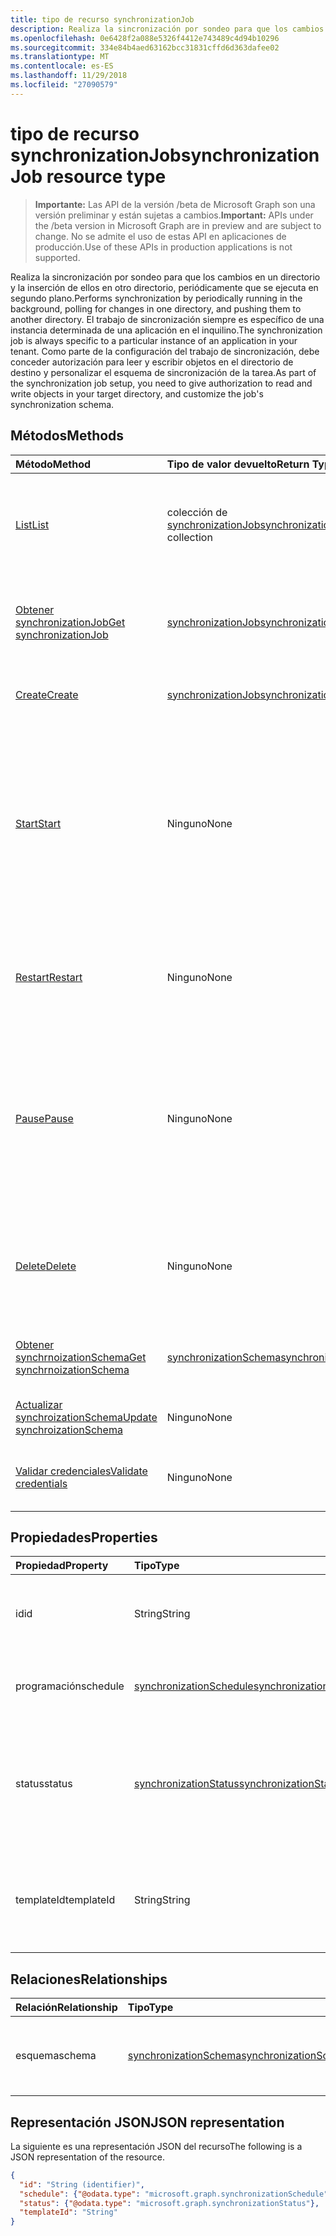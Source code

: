 ```yaml
---
title: tipo de recurso synchronizationJob
description: Realiza la sincronización por sondeo para que los cambios en un directorio y la inserción de ellos en otro directorio, periódicamente que se ejecuta en segundo plano. El trabajo de sincronización siempre es específico de una instancia determinada de una aplicación en el inquilino. Como parte de la configuración del trabajo de sincronización, debe conceder autorización para leer y escribir objetos en el directorio de destino y personalizar el esquema de sincronización de la tarea.
ms.openlocfilehash: 0e6428f2a088e5326f4412e743489c4d94b10296
ms.sourcegitcommit: 334e84b4aed63162bcc31831cffd6d363dafee02
ms.translationtype: MT
ms.contentlocale: es-ES
ms.lasthandoff: 11/29/2018
ms.locfileid: "27090579"
---
```

# <a name="synchronizationjob-resource-type"></a><span data-ttu-id="7d33c-105">tipo de recurso synchronizationJob</span><span class="sxs-lookup"><span data-stu-id="7d33c-105">synchronizationJob resource type</span></span>

> <span data-ttu-id="7d33c-106">**Importante:** Las API de la versión /beta de Microsoft Graph son una versión preliminar y están sujetas a cambios.</span><span class="sxs-lookup"><span data-stu-id="7d33c-106">**Important:** APIs under the /beta version in Microsoft Graph are in preview and are subject to change.</span></span> <span data-ttu-id="7d33c-107">No se admite el uso de estas API en aplicaciones de producción.</span><span class="sxs-lookup"><span data-stu-id="7d33c-107">Use of these APIs in production applications is not supported.</span></span>

<span data-ttu-id="7d33c-108">Realiza la sincronización por sondeo para que los cambios en un directorio y la inserción de ellos en otro directorio, periódicamente que se ejecuta en segundo plano.</span><span class="sxs-lookup"><span data-stu-id="7d33c-108">Performs synchronization by periodically running in the background, polling for changes in one directory, and pushing them to another directory.</span></span> <span data-ttu-id="7d33c-109">El trabajo de sincronización siempre es específico de una instancia determinada de una aplicación en el inquilino.</span><span class="sxs-lookup"><span data-stu-id="7d33c-109">The synchronization job is always specific to a particular instance of an application in your tenant.</span></span> <span data-ttu-id="7d33c-110">Como parte de la configuración del trabajo de sincronización, debe conceder autorización para leer y escribir objetos en el directorio de destino y personalizar el esquema de sincronización de la tarea.</span><span class="sxs-lookup"><span data-stu-id="7d33c-110">As part of the synchronization job setup, you need to give authorization to read and write objects in your target directory, and customize the job's synchronization schema.</span></span>

## <a name="methods"></a><span data-ttu-id="7d33c-111">Métodos</span><span class="sxs-lookup"><span data-stu-id="7d33c-111">Methods</span></span>

| <span data-ttu-id="7d33c-112">Método</span><span class="sxs-lookup"><span data-stu-id="7d33c-112">Method</span></span>        | <span data-ttu-id="7d33c-113">Tipo de valor devuelto</span><span class="sxs-lookup"><span data-stu-id="7d33c-113">Return Type</span></span>               | <span data-ttu-id="7d33c-114">Descripción</span><span class="sxs-lookup"><span data-stu-id="7d33c-114">Description</span></span>                  |
|:--------------|:--------------------------|:-----------------------------|
|[<span data-ttu-id="7d33c-115">List</span><span class="sxs-lookup"><span data-stu-id="7d33c-115">List</span></span>](../api/synchronization-synchronizationjob-list.md)             |<span data-ttu-id="7d33c-116">colección de [synchronizationJob](synchronization-synchronizationjob.md)</span><span class="sxs-lookup"><span data-stu-id="7d33c-116">[synchronizationJob](synchronization-synchronizationjob.md) collection</span></span>  |<span data-ttu-id="7d33c-117">Lista de trabajos existentes para una instancia de aplicación determinada (entidad de seguridad de servicio).</span><span class="sxs-lookup"><span data-stu-id="7d33c-117">List existing jobs for a given application instance (service principal).</span></span>|
|[<span data-ttu-id="7d33c-118">Obtener synchronizationJob</span><span class="sxs-lookup"><span data-stu-id="7d33c-118">Get synchronizationJob</span></span>](../api/synchronization-synchronizationjob-get.md) | [<span data-ttu-id="7d33c-119">synchronizationJob</span><span class="sxs-lookup"><span data-stu-id="7d33c-119">synchronizationJob</span></span>](synchronization-synchronizationjob.md) |<span data-ttu-id="7d33c-120">Leer las propiedades y relaciones de un objeto synchronizationJob.</span><span class="sxs-lookup"><span data-stu-id="7d33c-120">Read properties and relationships of a synchronizationJob object.</span></span>|
|[<span data-ttu-id="7d33c-121">Create</span><span class="sxs-lookup"><span data-stu-id="7d33c-121">Create</span></span>](../api/synchronization-synchronizationjob-post.md)         |[<span data-ttu-id="7d33c-122">synchronizationJob</span><span class="sxs-lookup"><span data-stu-id="7d33c-122">synchronizationJob</span></span>](synchronization-synchronizationjob.md)   |<span data-ttu-id="7d33c-123">Crear nuevo trabajo de una aplicación determinada.</span><span class="sxs-lookup"><span data-stu-id="7d33c-123">Create new job for a given application.</span></span>|
|[<span data-ttu-id="7d33c-124">Start</span><span class="sxs-lookup"><span data-stu-id="7d33c-124">Start</span></span>](../api/synchronization-synchronizationjob-start.md)          |<span data-ttu-id="7d33c-125">Ninguno</span><span class="sxs-lookup"><span data-stu-id="7d33c-125">None</span></span>   |<span data-ttu-id="7d33c-126">Iniciar la sincronización.</span><span class="sxs-lookup"><span data-stu-id="7d33c-126">Start synchronization.</span></span> <span data-ttu-id="7d33c-127">Si el trabajo está en un estado en pausa, continúa desde el punto donde se ha pausado el trabajo.</span><span class="sxs-lookup"><span data-stu-id="7d33c-127">If the job is in a paused state, it continues from the point where the job was paused.</span></span> <span data-ttu-id="7d33c-128">Si el trabajo está en cuarentena, se borra el estado de la cuarentena.</span><span class="sxs-lookup"><span data-stu-id="7d33c-128">If the job is in quarantine, the quarantine status is cleared.</span></span>|
|[<span data-ttu-id="7d33c-129">Restart</span><span class="sxs-lookup"><span data-stu-id="7d33c-129">Restart</span></span>](../api/synchronization-synchronizationjob-restart.md)      |<span data-ttu-id="7d33c-130">Ninguno</span><span class="sxs-lookup"><span data-stu-id="7d33c-130">None</span></span>   |<span data-ttu-id="7d33c-131">Forzar el trabajo para empezar de nuevo y volver a procesar todos los objetos en el directorio.</span><span class="sxs-lookup"><span data-stu-id="7d33c-131">Force the job to start over and re-process all the objects in the directory.</span></span>|
|[<span data-ttu-id="7d33c-132">Pause</span><span class="sxs-lookup"><span data-stu-id="7d33c-132">Pause</span></span>](../api/synchronization-synchronizationjob-pause.md)          |<span data-ttu-id="7d33c-133">Ninguno</span><span class="sxs-lookup"><span data-stu-id="7d33c-133">None</span></span>   |<span data-ttu-id="7d33c-134">Detener temporalmente la sincronización.</span><span class="sxs-lookup"><span data-stu-id="7d33c-134">Temporarily stop synchronization.</span></span> <span data-ttu-id="7d33c-135">Se conserva el progreso, incluido el estado de trabajo, y el trabajo continuará desde donde la dejó cuando se realiza una llamada de [Inicio](../api/synchronization-synchronizationjob-start.md) .</span><span class="sxs-lookup"><span data-stu-id="7d33c-135">All the progress, including job state, is persisted, and the job will continue from where it left off when a [Start](../api/synchronization-synchronizationjob-start.md) call is made.</span></span>|
|[<span data-ttu-id="7d33c-136">Delete</span><span class="sxs-lookup"><span data-stu-id="7d33c-136">Delete</span></span>](../api/synchronization-synchronizationjob-delete.md)        |<span data-ttu-id="7d33c-137">Ninguno</span><span class="sxs-lookup"><span data-stu-id="7d33c-137">None</span></span>   |<span data-ttu-id="7d33c-138">Detener la sincronización y eliminar de forma permanente todos los el estado asociado con el trabajo.</span><span class="sxs-lookup"><span data-stu-id="7d33c-138">Stop synchronization, and permanently delete all the state associated with the job.</span></span>|
|[<span data-ttu-id="7d33c-139">Obtener synchrnoizationSchema</span><span class="sxs-lookup"><span data-stu-id="7d33c-139">Get synchrnoizationSchema</span></span>](../api/synchronization-synchronizationschema-get.md)    |[<span data-ttu-id="7d33c-140">synchronizationSchema</span><span class="sxs-lookup"><span data-stu-id="7d33c-140">synchronizationSchema</span></span>](synchronization-synchronizationschema.md)   |<span data-ttu-id="7d33c-141">Recuperar el esquema de sincronización eficaz del trabajo.</span><span class="sxs-lookup"><span data-stu-id="7d33c-141">Retrieve the job's effective synchronization schema.</span></span>|
|[<span data-ttu-id="7d33c-142">Actualizar synchroizationSchema</span><span class="sxs-lookup"><span data-stu-id="7d33c-142">Update synchroizationSchema</span></span>](../api/synchronization-synchronizationschema-update.md)    |<span data-ttu-id="7d33c-143">Ninguno</span><span class="sxs-lookup"><span data-stu-id="7d33c-143">None</span></span>   |<span data-ttu-id="7d33c-144">Actualizar el esquema de sincronización de la tarea.</span><span class="sxs-lookup"><span data-stu-id="7d33c-144">Update the job's synchronization schema.</span></span> |
|[<span data-ttu-id="7d33c-145">Validar credenciales</span><span class="sxs-lookup"><span data-stu-id="7d33c-145">Validate credentials</span></span>](../api/synchronization-synchronizationjob-validatecredentials.md)|<span data-ttu-id="7d33c-146">Ninguno</span><span class="sxs-lookup"><span data-stu-id="7d33c-146">None</span></span>|<span data-ttu-id="7d33c-147">Pruebe las credenciales proporcionadas en el directorio de destino.</span><span class="sxs-lookup"><span data-stu-id="7d33c-147">Test provided credentials against target directory.</span></span>|

## <a name="properties"></a><span data-ttu-id="7d33c-148">Propiedades</span><span class="sxs-lookup"><span data-stu-id="7d33c-148">Properties</span></span>

| <span data-ttu-id="7d33c-149">Propiedad</span><span class="sxs-lookup"><span data-stu-id="7d33c-149">Property</span></span>      | <span data-ttu-id="7d33c-150">Tipo</span><span class="sxs-lookup"><span data-stu-id="7d33c-150">Type</span></span>      | <span data-ttu-id="7d33c-151">Descripción</span><span class="sxs-lookup"><span data-stu-id="7d33c-151">Description</span></span>    |
|:--------------|:----------|:---------------|
|<span data-ttu-id="7d33c-152">id</span><span class="sxs-lookup"><span data-stu-id="7d33c-152">id</span></span>             |<span data-ttu-id="7d33c-153">String</span><span class="sxs-lookup"><span data-stu-id="7d33c-153">String</span></span>                     |<span data-ttu-id="7d33c-154">Identificador de trabajo de sincronización únicas.</span><span class="sxs-lookup"><span data-stu-id="7d33c-154">Unique synchronization job identifier.</span></span> <span data-ttu-id="7d33c-155">Solo lectura.</span><span class="sxs-lookup"><span data-stu-id="7d33c-155">Read-only.</span></span>|
|<span data-ttu-id="7d33c-156">programación</span><span class="sxs-lookup"><span data-stu-id="7d33c-156">schedule</span></span>       |[<span data-ttu-id="7d33c-157">synchronizationSchedule</span><span class="sxs-lookup"><span data-stu-id="7d33c-157">synchronizationSchedule</span></span>](synchronization-synchronizationschedule.md)|<span data-ttu-id="7d33c-158">Programación que se usa para ejecutar el trabajo.</span><span class="sxs-lookup"><span data-stu-id="7d33c-158">Schedule used to run the job.</span></span> <span data-ttu-id="7d33c-159">Solo lectura.</span><span class="sxs-lookup"><span data-stu-id="7d33c-159">Read-only.</span></span>|
|<span data-ttu-id="7d33c-160">status</span><span class="sxs-lookup"><span data-stu-id="7d33c-160">status</span></span>         |[<span data-ttu-id="7d33c-161">synchronizationStatus</span><span class="sxs-lookup"><span data-stu-id="7d33c-161">synchronizationStatus</span></span>](synchronization-synchronizationstatus.md)     |<span data-ttu-id="7d33c-162">Estado del trabajo, que incluye cuando se ejecutó el trabajo por última vez, el estado actual del trabajo y los errores.</span><span class="sxs-lookup"><span data-stu-id="7d33c-162">Status of the job, which includes when the job was last run, current job state, and errors.</span></span>|
|<span data-ttu-id="7d33c-163">templateId</span><span class="sxs-lookup"><span data-stu-id="7d33c-163">templateId</span></span>     |<span data-ttu-id="7d33c-164">String</span><span class="sxs-lookup"><span data-stu-id="7d33c-164">String</span></span>    |<span data-ttu-id="7d33c-165">Identificador de la [plantilla de sincronización](synchronization-synchronizationtemplate.md) de en que este trabajo se basa.</span><span class="sxs-lookup"><span data-stu-id="7d33c-165">Identifier of the [synchronization template](synchronization-synchronizationtemplate.md) this job is based on.</span></span>|

## <a name="relationships"></a><span data-ttu-id="7d33c-166">Relaciones</span><span class="sxs-lookup"><span data-stu-id="7d33c-166">Relationships</span></span>
| <span data-ttu-id="7d33c-167">Relación</span><span class="sxs-lookup"><span data-stu-id="7d33c-167">Relationship</span></span> | <span data-ttu-id="7d33c-168">Tipo</span><span class="sxs-lookup"><span data-stu-id="7d33c-168">Type</span></span>   |<span data-ttu-id="7d33c-169">Descripción</span><span class="sxs-lookup"><span data-stu-id="7d33c-169">Description</span></span>|
|:---------------|:--------|:----------|
|<span data-ttu-id="7d33c-170">esquema</span><span class="sxs-lookup"><span data-stu-id="7d33c-170">schema</span></span>|[<span data-ttu-id="7d33c-171">synchronizationSchema</span><span class="sxs-lookup"><span data-stu-id="7d33c-171">synchronizationSchema</span></span>](synchronization-synchronizationschema.md)| <span data-ttu-id="7d33c-172">El esquema de sincronización configurado para el trabajo.</span><span class="sxs-lookup"><span data-stu-id="7d33c-172">The synchronization schema configured for the job.</span></span>|

## <a name="json-representation"></a><span data-ttu-id="7d33c-173">Representación JSON</span><span class="sxs-lookup"><span data-stu-id="7d33c-173">JSON representation</span></span>

<span data-ttu-id="7d33c-174">La siguiente es una representación JSON del recurso</span><span class="sxs-lookup"><span data-stu-id="7d33c-174">The following is a JSON representation of the resource.</span></span>

<!-- {
  "blockType": "resource",
  "optionalProperties": [

  ],
  "@odata.type": "microsoft.graph.synchronizationJob"
}-->

```json
{
  "id": "String (identifier)",
  "schedule": {"@odata.type": "microsoft.graph.synchronizationSchedule"},
  "status": {"@odata.type": "microsoft.graph.synchronizationStatus"},
  "templateId": "String"
}

```

<!-- uuid: 8fcb5dbc-d5aa-4681-8e31-b001d5168d79
2015-10-25 14:57:30 UTC -->
<!-- {
  "type": "#page.annotation",
  "description": "synchronizationJob resource",
  "keywords": "",
  "section": "documentation",
  "tocPath": ""
}-->